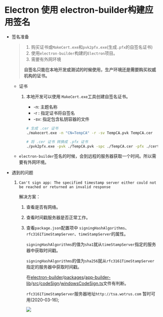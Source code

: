 # Electron 使用 electron-builder构建应用签名



* 签名准备

  >1. 购买证书或`MakeCert.exe`和`pvk2pfx.exe`(生成`.pfx`的自签名证书)
  >2. 使用`electron-builder`构建的`Electron`项目。
  >3. 需要有外网环境
  >
  >**自签名只能在本地开发或测试的时候使用，生产环境还是需要购买权威机构的证书。**

  * 证书

    1. 本地开发可以使用 `MakeCert.exe`工具创建自签名证书。

       * -n:  主题名称
       * -r : 指定证书将自签名
       * -sv: 指定包含私钥容器的文件

       ```bash
       # 生成 .cer 证书
       ./makecert.exe -n "CN=TempCA" -r -sv TempCA.pvk TempCA.cer
       
       # 将 .cer 证书 转换成 .pfx 证书
       ./pvk2pfx.exe -pvk ./TempCA.pvk -spc ./TempCA.cer -pfx ./cert3.pfx
       
       ```

  * `electron-builder`签名的时候，会到远程的服务器获取一个时间。所以需要有外网环境。



* 遇到的问题

  1. `Can't sign app: The specified timestamp server either could not be reached or returned an invalid response`

     解决方案：

      1. 查看是否有网络。

      2. 查看时间戳服务器是否正常工作。

      3. 查看`package.json`配置项中 `signingHashAlgorithms`、`rfc3161TimeStampServer`、`timeStampServer`的属性。

         `signingHashAlgorithms`的值为`sha1`就从`timeStampServer`指定的服务器中获取时间戳。

         `signingHashAlgorithms`的值为`sha256`就从`rfc3161TimeStampServer`指定的服务器中获取时间戳。

         在[electron-builder](https://github.com/electron-userland/electron-builder)/[packages](https://github.com/electron-userland/electron-builder/tree/master/packages)/[app-builder-lib](https://github.com/electron-userland/electron-builder/tree/master/packages/app-builder-lib)/[src](https://github.com/electron-userland/electron-builder/tree/master/packages/app-builder-lib/src)/[codeSign](https://github.com/electron-userland/electron-builder/tree/master/packages/app-builder-lib/src/codeSign)/[windowsCodeSign.ts](https://github.com/electron-userland/electron-builder/blob/master/packages/app-builder-lib/src/codeSign/windowsCodeSign.ts#L199)文件有判断。

         `rfc3161TimeStampServer`服务器地址`http://tsa.wotrus.com` 暂时可用(2020-03-16);
         
         ![](Sentry%20Docker%20%E6%90%AD%E5%BB%BA/53396589-B29A-40E8-AF11-637EED047BA8.png)

